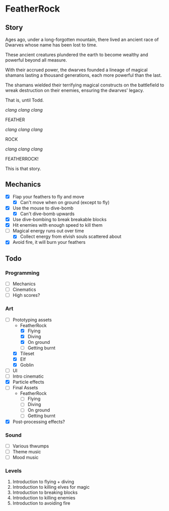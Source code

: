 # FeatherRock

## Story

Ages ago, under a long-forgotten mountain, there lived an ancient race of Dwarves whose name has been lost to time.

These ancient creatures plundered the earth to become wealthy and powerful beyond all measure.

With their accrued power, the dwarves founded a lineage of magical shamans lasting a thousand generations, each more powerful than the last.

The shamans wielded their terrifying magical constructs on the battlefield to wreak destruction on their enemies, ensuring the dwarves' legacy.

That is, until Todd.

*clang* *clang* *clang*

FEATHER

*clang* *clang* *clang*

ROCK

*clang* *clang* *clang*

FEATHERROCK!

This is that story.

## Mechanics

- [x] Flap your feathers to fly and move
    + [x] Can't move when on ground (except to fly)
- [x] Use the mouse to dive-bomb
    + [x] Can't dive-bomb upwards
- [x] Use dive-bombing to break breakable blocks
- [x] Hit enemies with enough speed to kill them
- [ ] Magical energy runs out over time
    + [x] Collect energy from elvish souls scattered about
- [x] Avoid fire, it will burn your feathers

## Todo

### Programming

- [ ] Mechanics
- [ ] Cinematics
- [ ] High scores?

### Art

- [ ] Prototyping assets
    + FeatherRock
        * [x] Flying
        * [x] Diving
        * [x] On ground
        * [ ] Getting burnt
    + [x] Tileset
    + [x] Elf
    + [x] Goblin
- [ ] UI
- [ ] Intro cinematic
- [x] Particle effects
- [ ] Final Assets
    + FeatherRock
        * [ ] Flying
        * [ ] Diving
        * [ ] On ground
        * [ ] Getting burnt
- [x] Post-processing effects?

### Sound

- [ ] Various thwumps
- [ ] Theme music
- [ ] Mood music

### Levels

1. Introduction to flying + diving
2. Introduction to killing elves for magic
3. Introduction to breaking blocks
4. Introduction to killing enemies
5. Introduction to avoiding fire